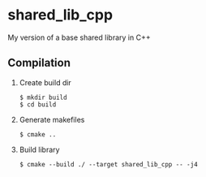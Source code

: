 # shared_lib_cpp

My version of a base shared library in C++

## Compilation
1. Create build dir
    ````
    $ mkdir build
    $ cd build
    ````

2. Generate makefiles

    `$ cmake ..`

3. Build library

    `$ cmake --build ./ --target shared_lib_cpp -- -j4`
